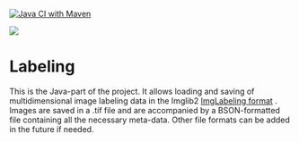 [![Java CI with Maven](https://github.com/Labelings/Labeling/actions/workflows/maven.yml/badge.svg)](https://github.com/Labelings/Labeling/actions/workflows/maven.yml)

[![](https://travis-ci.org/imglib/imglib2-roi-io.svg?branch=master)](https://travis-ci.org/imglib/imglib2-roi-io)

# Labeling

This is the Java-part of the project. It allows loading and saving of multidimensional image labeling data in the
Imglib2 [ImgLabeling format](https://github.com/imglib/imglib2-roi/blob/master/src/main/java/net/imglib2/roi/labeling/ImgLabeling.java)
. Images are saved in a .tif file and are accompanied by a BSON-formatted file containing all the necessary meta-data.
Other file formats can be added in the future if needed.

